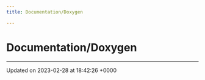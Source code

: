 ```yaml
---
title: Documentation/Doxygen

---
```


# Documentation/Doxygen








-------------------------------

Updated on 2023-02-28 at 18:42:26 +0000
